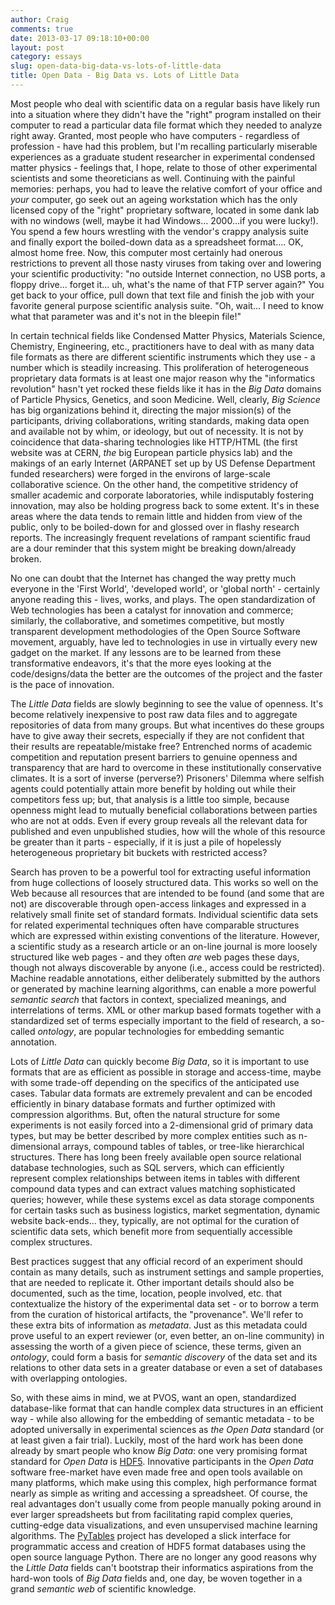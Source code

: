 ```yaml
---
author: Craig
comments: true
date: 2013-03-17 09:18:10+00:00
layout: post
category: essays
slug: open-data-big-data-vs-lots-of-little-data
title: Open Data - Big Data vs. Lots of Little Data
---
```


Most people who deal with scientific data on a regular basis have likely run into a situation where they didn't have the "right" program installed on their computer to read a particular data file format which they needed to analyze right away.  Granted, most people who have computers - regardless of profession - have had this problem, but I'm recalling particularly miserable experiences as a graduate student researcher in experimental condensed matter physics -  feelings that, I hope, relate to those of other experimental scientists and some theoreticians as well.  Continuing with the painful memories:  perhaps, you had to leave the relative comfort of your office and _your_ computer, go seek out an ageing workstation which has the only licensed copy of the "right" proprietary software, located in some dank lab with no windows (well, maybe it had Windows... 2000...if you were lucky!).  You spend a few hours wrestling with the vendor's crappy analysis suite and finally export the boiled-down data as a spreadsheet format.... OK, almost home free.  Now, this computer most certainly had onerous restrictions to prevent all those nasty viruses from taking over and lowering your scientific productivity:  "no outside Internet connection, no USB ports, a floppy drive... forget it...  uh, what's the name of that FTP server again?"  You get back to your office, pull down that text file and finish the job with your favorite general purpose scientific analysis suite.  "Oh, wait... I need to know what that parameter was and it's not in the bleepin file!"

_<!-- more -->_

In certain technical fields like Condensed Matter Physics, Materials Science, Chemistry, Engineering, etc., practitioners have to deal with as many data file formats as there are different scientific instruments which they use - a number which is steadily increasing.  This proliferation of heterogeneous proprietary data formats is at least one major reason why the "informatics revolution" hasn't yet rocked these fields like it has in the _Big Data_ domains of Particle Physics, Genetics, and soon Medicine.  Well, clearly, _Big Science_ has big organizations behind it, directing the major mission(s) of the participants, driving collaborations, writing standards, making data open and available not by whim, or ideology, but out of necessity.  It is not by coincidence that data-sharing technologies like HTTP/HTML (the first website was at CERN, _the_ big European particle physics lab) and the makings of an early Internet (ARPANET set up by US Defense Department funded researchers) were forged in the environs of large-scale collaborative science.  On the other hand, the competitive stridency of smaller academic and corporate laboratories, while indisputably fostering innovation, may also be holding progress back to some extent.  It's in these areas where the data tends to remain little and hidden from view of the public, only to be boiled-down for and glossed over in flashy research reports.  The increasingly frequent revelations of rampant scientific fraud are a dour reminder that this system might be breaking down/already broken.

No one can doubt that the Internet has changed the way pretty much everyone in the 'First World', 'developed world', or 'global north' - certainly anyone reading this - lives, works, and plays.  The open standardization of Web technologies has been a catalyst for innovation and commerce; similarly, the collaborative, and sometimes competitive, but mostly transparent development methodologies of the Open Source Software movement, arguably, have led to technologies in use in virtually every new gadget on the market.  If any lessons are to be learned from these transformative endeavors, it's that the more eyes looking at the code/designs/data the better are the outcomes of the project and the faster is the pace of innovation.

The _Little Data_ fields are slowly beginning to see the value of openness.  It's become relatively inexpensive to post raw data files and to aggregate repositories of data from many groups.  But what incentives do these groups have to give away their secrets, especially if they are not confident that their results are repeatable/mistake free?  Entrenched norms of academic competition and reputation present barriers to genuine openness and transparency that are hard to overcome in these institutionally conservative climates.   It is a sort of inverse (perverse?) Prisoners' Dilemma where selfish agents could potentially attain more benefit by holding out while their competitors fess up; but, that analysis is a little too simple, because openness might lead to mutually beneficial collaborations between parties who are not at odds.  Even if every group reveals all the relevant data for published and even unpublished studies, how will the whole of this resource be greater than it parts - especially, if it is just a pile of hopelessly heterogeneous proprietary bit buckets with restricted access?

Search has proven to be a powerful tool for extracting useful information from huge collections of loosely structured data.  This works so well on the Web because all resources that are intended to be found (and some that are not) are discoverable through open-access linkages and expressed in a relatively small finite set of standard formats.  Individual scientific data sets for related experimental techniques often have comparable structures which are expressed within existing conventions of the literature.  However, a scientific study as a research article or an on-line journal is more loosely structured like web pages - and they often _are_ web pages these days, though not always discoverable by anyone (i.e., access could be restricted).  Machine readable annotations, either deliberately submitted by the authors or generated by machine learning algorithms, can enable a more powerful _semantic search_ that factors in context, specialized meanings, and interrelations of terms.  XML or other markup based formats together with a standardized set of terms especially important to the field of research, a so-called _ontology_, are popular technologies for embedding semantic annotation.

Lots of _Little Data_ can quickly become _Big Data_, so it is important to use formats that are as efficient as possible in storage and access-time, maybe with some trade-off depending on the specifics of the anticipated use cases.  Tabular data formats are extremely prevalent and can be encoded efficiently in binary database formats and further optimized with compression algorithms.   But, often the natural structure for some experiments is not easily forced into a 2-dimensional grid of primary data types, but may be better described by more complex entities such as n-dimensional arrays, compound tables of tables, or tree-like hierarchical structures.  There has long been freely available open source relational database technologies, such as SQL servers, which can efficiently represent complex relationships between items in tables with different compound data types and can extract values matching sophisticated queries; however, while these systems excel as data storage components for certain tasks such as business logistics, market segmentation, dynamic website back-ends... they, typically, are not optimal for the curation of scientific data sets, which benefit more from sequentially accessible complex structures.

Best practices suggest that any official record of an experiment should contain as many details, such as instrument settings and sample properties, that are needed to replicate it.  Other important details should also be documented, such as the time, location, people involved, etc. that contextualize the history of the experimental data set - or to borrow a term from the curation of historical artifacts, the "provenance".  We'll refer to these extra bits of information as _metadata_.  Just as this metadata could prove useful to an expert reviewer (or, even better, an on-line community) in assessing the worth of a given piece of science, these terms, given an _ontology_, could form a basis for _semantic discovery_ of the data set and its relations to other data sets in a greater database or even a set of databases with overlapping ontologies.

So, with these aims in mind, we at PVOS, want an open, standardized database-like format that can handle complex data structures in an efficient way  - while also allowing for the embedding of semantic metadata - to be adopted universally in experimental sciences as _the_ _Open Data_ standard  (or at least given a fair trial).  Luckily, most of the hard work has been done already by smart people who know _Big Data_: one very promising format standard for _Open Data_ is [HDF5](http://www.hdfgroup.org/HDF5/).  Innovative participants in the _Open Data_ software free-market have even made free and open tools available on many platforms, which make using this complex, high performance format nearly as simple as writing and accessing a spreadsheet.  Of course, the real advantages don't usually come from people manually poking around in ever larger spreadsheets but from facilitating rapid complex queries, cutting-edge data visualizations, and even unsupervised machine learning algorithms.  The [PyTables](http://www.pytables.org/) project has developed a slick interface for programmatic access and creation of HDF5 format databases using the open source language Python.  There are no longer any good reasons why the _Little Data_ fields can't bootstrap their informatics aspirations from the hard-won tools of _Big Data_ fields and, one day, be woven together in a grand _semantic web_ of scientific knowledge.


